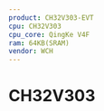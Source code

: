 ```yaml
---
product: CH32V303-EVT
cpu: CH32V303
cpu_core: QingKe V4F
ram: 64KB(SRAM)
vendor: WCH
---
```



# CH32V303


